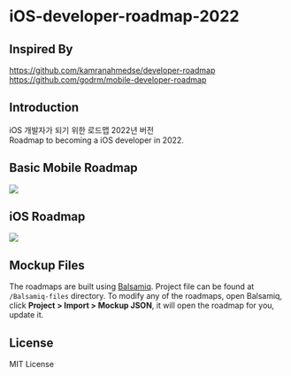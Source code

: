 # iOS-developer-roadmap-2022
## Inspired By
https://github.com/kamranahmedse/developer-roadmap
https://github.com/godrm/mobile-developer-roadmap

## Introduction
iOS 개발자가 되기 위한 로드맵 2022년 버전<br>
Roadmap to becoming a iOS developer in 2022.

## Basic Mobile Roadmap
![](https://raw.githubusercontent.com/godrm/mobile-developer-roadmap/main/images/basic_mobile_roadmap2022.png)

## iOS Roadmap
![](https://raw.githubusercontent.com/godrm/mobile-developer-roadmap/main/images/iOS_roadmap_2022.png)

## Mockup Files
The roadmaps are built using [Balsamiq](https://balsamiq.com/products/mockups/). Project file can be found at `/Balsamiq-files` directory. To modify any of the roadmaps, open Balsamiq, click **Project > Import > Mockup JSON**, it will open the roadmap for you, update it.

## License
MIT License
